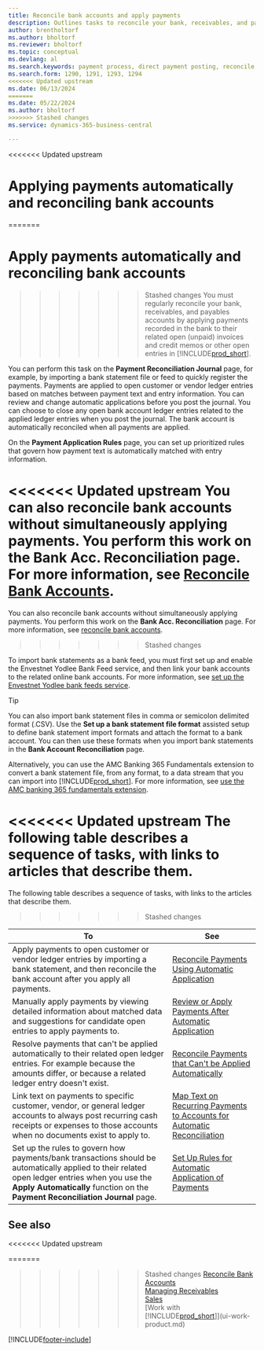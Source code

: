 ```yaml
---
title: Reconcile bank accounts and apply payments
description: Outlines tasks to reconcile your bank, receivables, and payables accounts, post cash receipts or expenses, and apply payments automatically.
author: brentholtorf
ms.author: bholtorf
ms.reviewer: bholtorf
ms.topic: conceptual
ms.devlang: al
ms.search.keywords: payment process, direct payment posting, reconcile payment, expenses, cash receipts
ms.search.form: 1290, 1291, 1293, 1294
<<<<<<< Updated upstream
ms.date: 06/13/2024
=======
ms.date: 05/22/2024
ms.author: bholtorf
>>>>>>> Stashed changes
ms.service: dynamics-365-business-central

---
```

<<<<<<< Updated upstream
# Applying payments automatically and reconciling bank accounts

=======
# Apply payments automatically and reconciling bank accounts
>>>>>>> Stashed changes
You must regularly reconcile your bank, receivables, and payables accounts by applying payments recorded in the bank to their related open (unpaid) invoices and credit memos or other open entries in [!INCLUDE[prod_short](includes/prod_short.md)].  

You can perform this task on the **Payment Reconciliation Journal** page, for example, by importing a bank statement file or feed to quickly register the payments. Payments are applied to open customer or vendor ledger entries based on matches between payment text and entry information. You can review and change automatic applications before you post the journal. You can choose to close any open bank account ledger entries related to the applied ledger entries when you post the journal. The bank account is automatically reconciled when all payments are applied.

On the **Payment Application Rules** page, you can set up prioritized rules that govern how payment text is automatically matched with entry information.

<<<<<<< Updated upstream
You can also reconcile bank accounts without simultaneously applying payments. You perform this work on the **Bank Acc. Reconciliation** page. For more information, see [Reconcile Bank Accounts](bank-how-reconcile-bank-accounts-separately.md).
=======
You can also reconcile bank accounts without simultaneously applying payments. You perform this work on the **Bank Acc. Reconciliation** page. For more information, see [reconcile bank accounts](bank-how-reconcile-bank-accounts-separately.md).   
>>>>>>> Stashed changes

To import bank statements as a bank feed, you must first set up and enable the Envestnet Yodlee Bank Feed service, and then link your bank accounts to the related online bank accounts. For more information, see [set up the Envestnet Yodlee bank feeds service](bank-how-setup-bank-statement-service.md).  

> [!TIP]
> You can also import bank statement files in comma or semicolon delimited format (.CSV). Use the **Set up a bank statement file format** assisted setup to define bank statement import formats and attach the format to a bank account. You can then use these formats when you import bank statements in the **Bank Account Reconciliation** page.

Alternatively, you can use the AMC Banking 365 Fundamentals extension to convert a bank statement file, from any format, to a data stream that you can import into [!INCLUDE[prod_short](includes/prod_short.md)]. For more information, see [use the AMC banking 365 fundamentals extension](ui-extensions-amc-banking.md).  

<<<<<<< Updated upstream
The following table describes a sequence of tasks, with links to articles that describe them.  
=======
The following table describes a sequence of tasks, with links to the articles that describe them.  
>>>>>>> Stashed changes

| To | See |
| --- | --- |
| Apply payments to open customer or vendor ledger entries by importing a bank statement, and then reconcile the bank account after you apply all payments. |[Reconcile Payments Using Automatic Application](receivables-how-reconcile-payments-auto-application.md) |
| Manually apply payments by viewing detailed information about matched data and suggestions for candidate open entries to apply payments to. |[Review or Apply Payments After Automatic Application](receivables-how-review-apply-payments-auto-application.md) |
| Resolve payments that can't be applied automatically to their related open ledger entries. For example because the amounts differ, or because a related ledger entry doesn't exist. |[Reconcile Payments that Can't be Applied Automatically](receivables-how-reconcile-payments-cannot-apply-auto.md) |
| Link text on payments to specific customer, vendor, or general ledger accounts to always post recurring cash receipts or expenses to those accounts when no documents exist to apply to. |[Map Text on Recurring Payments to Accounts for Automatic Reconciliation](receivables-how-map-text-recurring-payments-accounts-auto-reconcilliation.md) |
|Set up the rules to govern how payments/bank transactions should be automatically applied to their related open ledger entries when you use the **Apply Automatically** function on the **Payment Reconciliation Journal** page.|[Set Up Rules for Automatic Application of Payments](receivables-how-set-up-payment-application-rules.md)|

## See also
<<<<<<< Updated upstream

=======
>>>>>>> Stashed changes
[Reconcile Bank Accounts](bank-how-reconcile-bank-accounts-separately.md)  
[Managing Receivables](receivables-manage-receivables.md)  
[Sales](sales-manage-sales.md)  
[Work with [!INCLUDE[prod_short](includes/prod_short.md)]](ui-work-product.md)


[!INCLUDE[footer-include](includes/footer-banner.md)]
